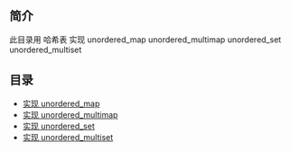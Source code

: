 
## 简介
此目录用 哈希表 实现 unordered_map unordered_multimap unordered_set unordered_multiset

## 目录
* [实现 unordered_map](./unordered_map)
* [实现 unordered_multimap](./unordered_multimap)
* [实现 unordered_set](./unordered_set)
* [实现 unordered_multiset](./unordered_multiset)

